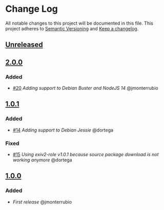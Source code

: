 # Change Log
All notable changes to this project will be documented in this file.
This project adheres to [Semantic Versioning](http://semver.org/) and [Keep a changelog](https://github.com/olivierlacan/keep-a-changelog).

## [Unreleased](https://github.com/idealista/yatm/tree/develop)

## [2.0.0](https://github.com/idealista/yatm/tree/2.0.0)
### Added
- [#20](https://github.com/idealista/yatm/issues/20) *Adding support to Debian Buster and NodeJS 14* @jmonterrubio

## [1.0.1](https://github.com/idealista/yatm/tree/1.0.1)
### Added
- [#14](https://github.com/idealista/yatm/issues/14) *Adding support to Debian Jessie* @dortega

### Fixed
- [#15](https://github.com/idealista/yatm/issues/15) *Using exiv2-role v1.0.1 because source package download is not working anymore* @dortega

## [1.0.0](https://github.com/idealista/yatm/tree/1.0.0)
### Added
- *First release* @jmonterrubio
